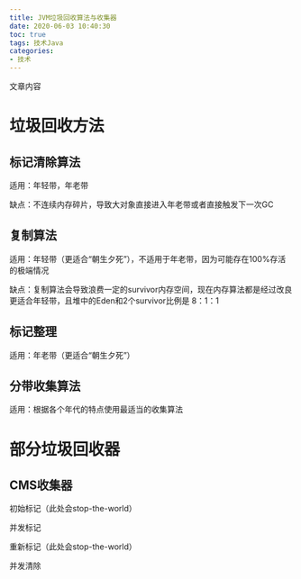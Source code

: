```yaml
---
title: JVM垃圾回收算法与收集器
date: 2020-06-03 10:40:30
toc: true
tags: 技术Java
categories: 
- 技术
---
```


文章内容

<!--more-->

# 垃圾回收方法

## 标记清除算法

适用：年轻带，年老带

缺点：不连续内存碎片，导致大对象直接进入年老带或者直接触发下一次GC



## 复制算法

适用：年轻带（更适合“朝生夕死”），不适用于年老带，因为可能存在100%存活的极端情况

缺点：复制算法会导致浪费一定的survivor内存空间，现在内存算法都是经过改良更适合年轻带，且堆中的Eden和2个survivor比例是 8：1：1

## 标记整理

适用：年老带（更适合“朝生夕死”）

## 分带收集算法

适用：根据各个年代的特点使用最适当的收集算法

# 部分垃圾回收器

## CMS收集器

初始标记（此处会stop-the-world）

并发标记

重新标记（此处会stop-the-world）

并发清除